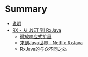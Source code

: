 # Summary

* [说明](README.md)
* [RX - 从 .NET 到 RxJava](chapter1.md)
   * [微软响应式扩展](microsoft_reactive_extensions.md)
   * [来到Java世界 - Netflix RxJava](landing_in_the_java_world_-_netflix_rxjava.md)
   * RxJava的与众不同之处